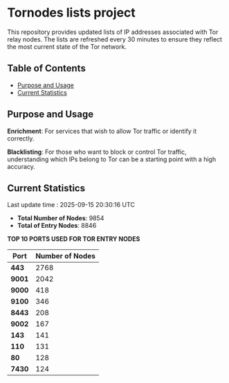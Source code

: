 # Tornodes lists project

This repository provides updated lists of IP addresses associated with Tor relay nodes. The lists are refreshed every 30 minutes to ensure they reflect the most current state of the Tor network.

## Table of Contents

- [Purpose and Usage](#purpose-and-usage)
- [Current Statistics](#current-statistics)


## Purpose and Usage

**Enrichment**: For services that wish to allow Tor traffic or identify it correctly.

**Blacklisting**: For those who want to block or control Tor traffic, understanding which IPs belong to Tor can be a starting point with a high accuracy.

## Current Statistics

Last update time : 2025-09-15 20:30:16 UTC

- **Total Number of Nodes**: 9854
- **Total of Entry Nodes**: 8846

**TOP 10 PORTS USED FOR TOR ENTRY NODES**

| **Port** | **Number of Nodes** |
|------|-----------------|
| **443**   | 2768  |
| **9001**   | 2042  |
| **9000**   | 418  |
| **9100**   | 346  |
| **8443**   | 208  |
| **9002**   | 167  |
| **143**   | 141  |
| **110**   | 131  |
| **80**   | 128  |
| **7430**   | 124  |


